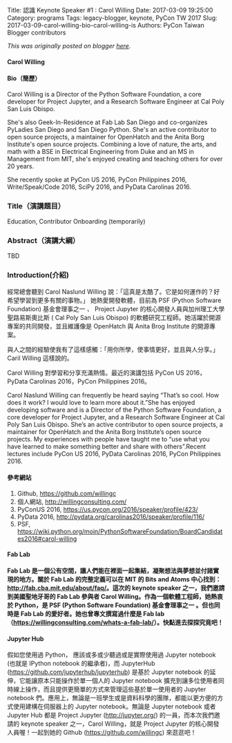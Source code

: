 Title: 認識 Keynote Speaker #1 : Carol Willing
Date: 2017-03-09 19:25:00
Category: programs
Tags: legacy-blogger, keynote, PyCon TW 2017
Slug: 2017-03-09-carol-willing-bio-carol-willing-is
Authors: PyCon Taiwan Blogger contributors

*This was originally posted on blogger [here](https://pycontw.blogspot.com/2017/03/carol-willing-bio-carol-willing-is.html)*.

<!--more-->

#### Carol Willing

#### Bio（簡歷）

Carol Willing is a Director of the Python Software Foundation, a core developer for Project Jupyter, and a Research Software Engineer at Cal Poly San Luis Obispo.

She's also Geek-In-Residence at Fab Lab San Diego and co-organizes PyLadies San Diego and San Diego Python. She's an active contributor to open source projects, a maintainer for OpenHatch and the Anita Borg Institute's open source projects. Combining a love of nature, the arts, and math with a BSE in Electrical Engineering from Duke and an MS in Management from MIT, she's enjoyed creating and teaching others for over 20 years.

She recently spoke at PyCon US 2016, PyCon Philippines 2016, Write/Speak/Code 2016, SciPy 2016, and PyData Carolinas 2016.

### Title（演講題目）

Education, Contributor Onboarding (temporarily)

### Abstract（演講大綱）

TBD

### Introduction(介紹)

經常總會聽到 Carol Naslund Willing 說：「這真是太酷了。它是如何運作的？好希望學習到更多有關的事物。」 她熱愛開發軟體，目前為 PSF (Python Software Foundation) 基金會理事之一 、 Project Jupyter 的核心開發人員與加州理工大學聖路易斯奧比斯 ( Cal Poly San Luis Obispo) 的軟體研究工程師。她活躍於開源專案的共同開發，並且維護像是 OpenHatch 與 Anita Brog Institute 的開源專案。

與人之間的經驗使我有了這樣感觸：「用你所學，使事情更好，並且與人分享。」Caril Willing 這樣說的。

Carol Willing 對學習和分享充滿熱情。最近的演講包括 PyCon US 2016，PyData Carolinas 2016，PyCon Philippines 2016。

Carol Naslund Willing can frequently be heard saying “That’s so cool. How does it work? I would love to learn more about it.”She has enjoyed developing software and is a Director of the Python Software Foundation, a core developer for Project Jupyter, and a Research Software Engineer at Cal Poly San Luis Obispo. She’s an active contributor to open source projects, a maintainer for OpenHatch and the Anita Borg Institute’s open source projects. My experiences with people have taught me to “use what you have learned to make something better and share with others”.Recent lectures include PyCon US 2016, PyData Carolinas 2016, PyCon Philippines 2016.

#### **參考網站**

1. Github, <https://github.com/willingc>
2. 個人網站, <http://willingconsulting.com/>
3. PyConUS 2016, <https://us.pycon.org/2016/speaker/profile/423/>
4. PyData 2016, <http://pydata.org/carolinas2016/speaker/profile/116/>
5. PSF, <https://wiki.python.org/moin/PythonSoftwareFoundation/BoardCandidates2016#carol-willing>

#### Fab Lab

**Fab Lab 是一個公有空間，讓人們能在裡面一起集結，凝聚想法與夢想並付諸實現的地方。關於 Fab Lab 的完整定義可以在 MIT 的 Bits and Atoms 中心找到：<http://fab.cba.mit.edu/about/faq/>。這次的 keynote speaker 之一，我們邀請到美國聖地牙哥的 Fab Lab 參與者 Carol Willing。作為一個軟體工程師，她熱衷於 Python，是 PSF (Python Software Foundation) 基金會理事之一 。但也同時是 Fab Lab 的愛好者。她也曾專文撰寫過什麼是 Fab lab（<https://willingconsulting.com/whats-a-fab-lab/>）。快點進去探探究竟吧！**

#### Jupyter Hub

假如您使用過 Python， 應該或多或少聽過或是實際使用過 Jupyter notebook (也就是 IPython notebook 的繼承者)，而 JupyterHub (<https://github.com/jupyterhub/jupyterhub>) 是基於 Jupyter notebook 的延伸，它能讓原本只能操作於單一個人的 Jupyter notebook 擴充到讓多位使用者同時線上操作，而且提供更簡單的方式來管理這些基於單一使用者的 Jupyter notebook 們。應用上，無論是一班學生或是資料科學的團隊，都能以更方便的方式使用建構在伺服器上的 Jupyter notebook。無論是 Jupyter notebook 或者 Jupyter Hub 都是 Project Jupyter (<http://jupyter.org/>) 的一員，而本次我們邀請的 keynote speaker 之一，Carol Willing，就是 Project Jupyter 的核心開發人員喔！一起到她的 Github (<https://github.com/willingc>) 來逛逛吧！
